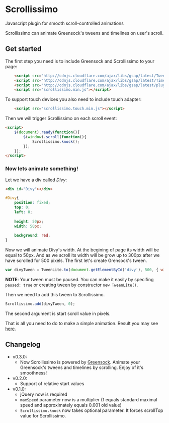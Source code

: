 # Scrollissimo
Javascript plugin for smooth scroll-controlled animations

Scrollissimo can animate Greensock's tweens and timelines on user's scroll.

## Get started

The first step you need is to include Greensock and Scrollissimo to your page:

```html
    <script src="http://cdnjs.cloudflare.com/ajax/libs/gsap/latest/TweenLite.min.js"></script>
    <script src="http://cdnjs.cloudflare.com/ajax/libs/gsap/latest/TimelineLite.min.js"></script>
    <script src="http://cdnjs.cloudflare.com/ajax/libs/gsap/latest/plugins/CSSPlugin.min.js"></script>
    <script src="scrollissimo.min.js"></script>
```

To support touch devices you also need to include touch adapter:

```html
    <script src="scrollissimo.touch.min.js"></script>
```

Then we will trigger Scrollissimo on each scroll event:

```html
<script>
    $(document).ready(function(){
        $(window).scroll(function(){
            Scrollissimo.knock();
        });
    });
</script>
```

### Now lets animate something!
Let we have a div called *Divy*:

```html
<div id="Divy"></div>
```
```css
#Divy{
    position: fixed;
    top: 0;
    left: 0;
    
    height: 50px;
    width: 50px;
    
    background: red;
}
```

Now we will animate Divy's width. At the begining of page its width will be equal to 50px. And as we scroll its width will be grow up to 300px after we have scrolled for 500 pixels.
The first let's create Grensock's tween.

```js
var divyTween = TweenLite.to(document.getElementById('divy'), 500, { width: 300, paused: true });
```

**NOTE**: Your tween must be paused. You can make it easily by specifing  ```paused: true``` or creating tween by constructor ```new TweenLite()```.

Then we need to add this tween to Scrollissimo.

```js
Scrollissimo.add(divyTween, 0);
```

The second argument is start scroll value in pixels.

That is all you need to do to make a simple animation. Result you may see [here](https://jsfiddle.net/7d9kxpe1/2/).

## Changelog
 * v0.3.0:
    * Now Scrollissimo is powered by [Greensock](http://greensock.com/). Animate your Greensock's tweens and timelines by scrolling. Enjoy of it's smoothness!
 * v0.2.0:
    * Support of relative start values
 * v0.1.0:
    * jQuery now is required
    * ```maxSpeed``` parameter now is a multiplier (1 equals standard maximal speed and approximately equals 0.001 old value)
    * ```Scrollissimo.knock``` now takes optional parameter. It forces scrollTop value for Scrollissimo.